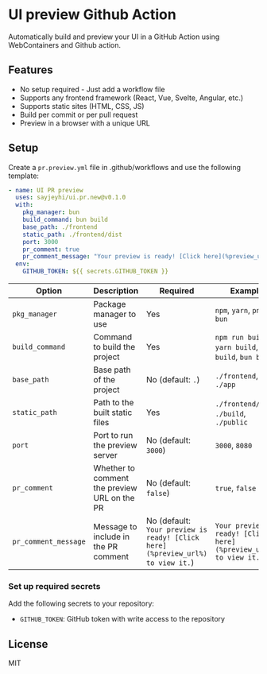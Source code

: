 # UI preview Github Action

Automatically build and preview your UI in a GitHub Action using WebContainers and Github action.

## Features

- No setup required - Just add a workflow file
- Supports any frontend framework (React, Vue, Svelte, Angular, etc.)
- Supports static sites (HTML, CSS, JS)
- Build per commit or per pull request
- Preview in a browser with a unique URL

## Setup

Create a `pr.preview.yml` file in .github/workflows and use the following template:

```yaml
- name: UI PR preview
  uses: sayjeyhi/ui.pr.new@v0.1.0
  with:
    pkg_manager: bun
    build_command: bun build
    base_path: ./frontend
    static_path: ./frontend/dist
    port: 3000
    pr_comment: true
    pr_comment_message: "Your preview is ready! [Click here](%preview_url%) to view it."
  env:
    GITHUB_TOKEN: ${{ secrets.GITHUB_TOKEN }}
```

| Option               | Description                                  | Required                                                                       | Example                                                          |
|----------------------|----------------------------------------------|--------------------------------------------------------------------------------|------------------------------------------------------------------|
| `pkg_manager`        | Package manager to use                       | Yes                                                                            | `npm`, `yarn`, `pnpm`, `bun`                                     |
| `build_command`      | Command to build the project                 | Yes                                                                            | `npm run build`, `yarn build`, `pnpm build`, `bun build`         |
| `base_path`          | Base path of the project                     | No (default: `.`)                                                              | `./frontend`, `./app`                                            |
| `static_path`        | Path to the built static files               | Yes                                                                            | `./frontend/dist`, `./build`, `./public`                         |
| `port`               | Port to run the preview server               | No (default: `3000`)                                                           | `3000`, `8080`                                                   |
| `pr_comment`         | Whether to comment the preview URL on the PR | No (default: `false`)                                                          | `true`, `false`                                                  |
| `pr_comment_message` | Message to include in the PR comment         | No (default: `Your preview is ready! [Click here](%preview_url%) to view it.`) | `Your preview is ready! [Click here](%preview_url%) to view it.` |


### Set up required secrets

Add the following secrets to your repository:

- `GITHUB_TOKEN`: GitHub token with write access to the repository

## License

MIT
